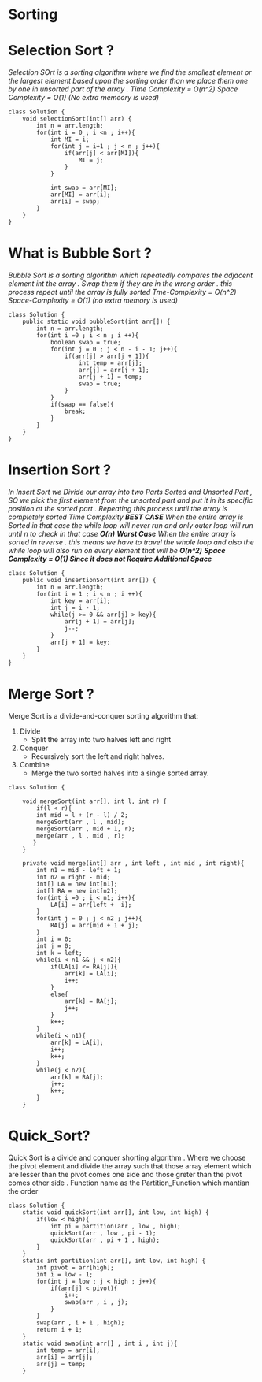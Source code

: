 # Sorting

# Selection Sort ?
*Selection SOrt is a sorting algorithm where we find the smallest element or the largest element based upon the sorting order than we place them one by one in unsorted part of the array . 
Time Complexity = O(n^2) 
Space Complexity = O(1) (No extra memeory is used)*
```
class Solution {
    void selectionSort(int[] arr) {
        int n = arr.length;
        for(int i = 0 ; i <n ; i++){
            int MI = i;
            for(int j = i+1 ; j < n ; j++){
                if(arr[j] < arr[MI]){
                    MI = j;
                }
            }

            int swap = arr[MI];
            arr[MI] = arr[i];
            arr[i] = swap;
        }
    }
}
```

# What is Bubble Sort ?
*Bubble Sort is a sorting algorithm which repeatedly compares the adjacent element  int the array . Swap them if they are in the wrong order . this process repeat until the array is fully sorted
Tme-Complexity = O(n^2)
Space-Complexity = O(1) (no extra memory is used)*
```
class Solution {
    public static void bubbleSort(int arr[]) {
        int n = arr.length;
        for(int i =0 ; i < n ; i ++){
            boolean swap = true;
            for(int j = 0 ; j < n - i - 1; j++){
                if(arr[j] > arr[j + 1]){
                    int temp = arr[j];
                    arr[j] = arr[j + 1];
                    arr[j + 1] = temp;
                    swap = true;
                }
            }
            if(swap == false){
                break;
            }
        }
    }
}
```
# Insertion Sort ?
*In Insert Sort we Divide our array into two Parts Sorted and Unsorted Part , SO we pick the first element from the unsorted part and put it in its specific position at the sorted part . Repeating this process until the array is completely sorted
Time Complexity 
**BEST CASE** When the entire array is Sorted in that case the while loop will never run and only outer loop will run until n to check  in that case **O(n)**
**Worst Case** When the entire array is sorted in reverse . this means we have to travel the whole loop and also the while loop will also run on every element that will be **O(n^2)**
**Space Complexity = O(1) Since it does not Require Additional Space***
```
class Solution {
    public void insertionSort(int arr[]) {
        int n = arr.length;
        for(int i = 1 ; i < n ; i ++){
            int key = arr[i];
            int j = i - 1;
            while(j >= 0 && arr[j] > key){
                arr[j + 1] = arr[j];
                j--;
            }
            arr[j + 1] = key;
        }
    }
}
```

# Merge Sort ?
Merge Sort is  a divide-and-conquer sorting algorithm that:
1. Divide
   - Split the array into two halves left and right
2. Conquer
   - Recursively sort the left and right halves.
3. Combine
   - Merge the two sorted halves into a single sorted array. 
```
class Solution {

    void mergeSort(int arr[], int l, int r) {
        if(l < r){
        int mid = l + (r - l) / 2;
        mergeSort(arr , l , mid);
        mergeSort(arr , mid + 1, r);
        merge(arr , l , mid , r);
       }
    }
    
    private void merge(int[] arr , int left , int mid , int right){
        int n1 = mid - left + 1;
        int n2 = right - mid;
        int[] LA = new int[n1];
        int[] RA = new int[n2];
        for(int i =0 ; i < n1; i++){
            LA[i] = arr[left +  i];
        }
        for(int j = 0 ; j < n2 ; j++){
            RA[j] = arr[mid + 1 + j];
        }
        int i = 0;
        int j = 0;
        int k = left;
        while(i < n1 && j < n2){
            if(LA[i] <= RA[j]){
                arr[k] = LA[i];
                i++;
            }
            else{
                arr[k] = RA[j];
                j++;
            }
            k++;
        }
        while(i < n1){
            arr[k] = LA[i];
            i++;
            k++;
        }
        while(j < n2){
            arr[k] = RA[j];
            j++;
            k++;
        }
    }
```

#  Quick_Sort?
Quick Sort is a divide and conquer shorting algorithm . Where we choose the pivot element and divide the array such that those array element which are lesser than the pivot comes one side and those greter than the pivot comes other side . Function name as the Partition_Function which mantian the order 
```
class Solution {
    static void quickSort(int arr[], int low, int high) {
        if(low < high){
            int pi = partition(arr , low , high);
            quickSort(arr , low , pi - 1);
            quickSort(arr , pi + 1 , high);
        }
    }
    static int partition(int arr[], int low, int high) {
        int pivot = arr[high];
        int i = low - 1;
        for(int j = low ; j < high ; j++){
            if(arr[j] < pivot){
                i++;
                swap(arr , i , j);
            }
        }
        swap(arr , i + 1 , high);
        return i + 1;
    }
    static void swap(int arr[] , int i , int j){
        int temp = arr[i];
        arr[i] = arr[j]; 
        arr[j] = temp;
    }
```